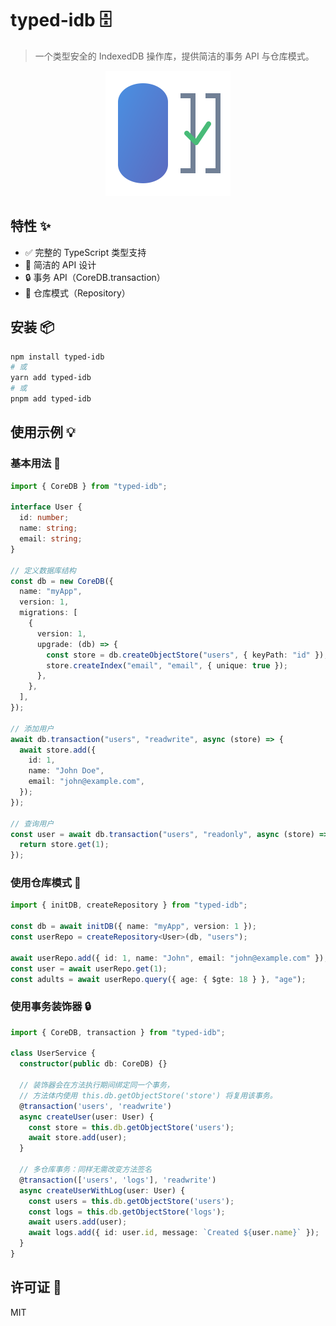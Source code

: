 # typed-idb 🗄️

> 一个类型安全的 IndexedDB 操作库，提供简洁的事务 API 与仓库模式。

<p align="center">
  <img src="./logo.svg" width="200" height="200" alt="typed-idb logo">
</p>

## 特性 ✨

- ✅ 完整的 TypeScript 类型支持
- 🎯 简洁的 API 设计
- 🔒 事务 API（CoreDB.transaction）
- 🧩 仓库模式（Repository）

## 安装 📦

```bash
npm install typed-idb
# 或
yarn add typed-idb
# 或
pnpm add typed-idb
```

## 使用示例 💡

### 基本用法 🚀

```typescript
import { CoreDB } from "typed-idb";

interface User {
  id: number;
  name: string;
  email: string;
}

// 定义数据库结构
const db = new CoreDB({
  name: "myApp",
  version: 1,
  migrations: [
    {
      version: 1,
      upgrade: (db) => {
        const store = db.createObjectStore("users", { keyPath: "id" });
        store.createIndex("email", "email", { unique: true });
      },
    },
  ],
});

// 添加用户
await db.transaction("users", "readwrite", async (store) => {
  await store.add({
    id: 1,
    name: "John Doe",
    email: "john@example.com",
  });
});

// 查询用户
const user = await db.transaction("users", "readonly", async (store) => {
  return store.get(1);
});
```

### 使用仓库模式 🧩

```typescript
import { initDB, createRepository } from "typed-idb";

const db = await initDB({ name: "myApp", version: 1 });
const userRepo = createRepository<User>(db, "users");

await userRepo.add({ id: 1, name: "John", email: "john@example.com" });
const user = await userRepo.get(1);
const adults = await userRepo.query({ age: { $gte: 18 } }, "age");
```

### 使用事务装饰器 🔒

```typescript
import { CoreDB, transaction } from "typed-idb";

class UserService {
  constructor(public db: CoreDB) {}

  // 装饰器会在方法执行期间绑定同一个事务，
  // 方法体内使用 this.db.getObjectStore('store') 将复用该事务。
  @transaction('users', 'readwrite')
  async createUser(user: User) {
    const store = this.db.getObjectStore('users');
    await store.add(user);
  }

  // 多仓库事务：同样无需改变方法签名
  @transaction(['users', 'logs'], 'readwrite')
  async createUserWithLog(user: User) {
    const users = this.db.getObjectStore('users');
    const logs = this.db.getObjectStore('logs');
    await users.add(user);
    await logs.add({ id: user.id, message: `Created ${user.name}` });
  }
}
```

<!-- ## 文档 📚

详细文档请访问：[typed-idb 文档](https://github.com/chency7/typed-idb)

## 发布与使用指引 🚀

- 构建与校验
  - `npm ci` 或 `pnpm install`
  - `npm run build`（输出 `dist/esm`、`dist/cjs/index.cjs`、`dist/types`）
  - `npm pack` 在本地验证 ESM/CJS/类型导入

- 发布到 npm
  - 非作用域包：`npm publish`
  - 作用域包：`npm publish --access public`
  - 可选：配置 `prepublishOnly` 执行测试与 lint

- 使用方式
  - ESM：`import { CoreDB, initDB, transaction, createRepository } from 'typed-idb'`
  - CJS：`const { CoreDB, initDB } = require('typed-idb')`
  - IndexedDB 是浏览器 API，推荐在浏览器环境使用

更多 npm 参考实例说明见 `dist/README.md`。 -->

## 许可证 📄

MIT
